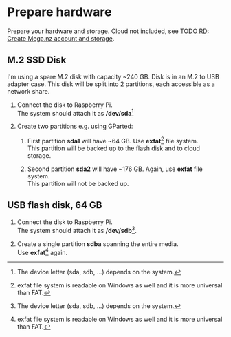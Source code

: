 # Prepare hardware

Prepare your hardware and storage. Cloud not included, see [TODO RD: Create Mega.nz account and storage]().

## M.2 SSD Disk

I'm using a spare M.2 disk with capacity ~240 GB. Disk is in an M.2 to USB adapter case.
This disk will be split into 2 partitions, each accessible as a network share.

1. Connect the disk to Raspberry Pi.  
    The system should attach it as **/dev/sda**[^1]

2. Create two partitions e.g. using GParted:  

    1. First partition **sda1** will have ~64 GB. Use **exfat**[^2] file system.  
    This partition will be backed up to the flash disk and to cloud storage.

    2. Second partition **sda2** will have ~176 GB. Again, use **exfat** file system.  
    This partition will not be backed up.

## USB flash disk, 64 GB

1. Connect the disk to Raspberry Pi.  
    The system should attach it as **/dev/sdb**[^1].

2. Create a single partition **sdba** spanning the entire media.  
    Use **exfat**[^2] again.

[^1]: The device letter (sda, sdb, ...) depends on the system.  
[^2]: exfat file system is readable on Windows as well and it is more universal than FAT.
